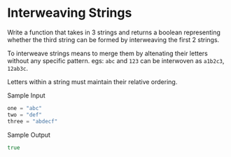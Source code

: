 # Interweaving Strings

Write a function that takes in 3 strings and returns a boolean representing whether the third string can be formed by interweaving the first 2 strings.

To interweave strings means to merge them by altenating their letters without any specific pattern.
egs: `abc` and `123` can be interwoven as `a1b2c3`, `12ab3c`.

Letters within a string must maintain their relative ordering.

Sample Input

```go
one = "abc"
two = "def"
three = "abdecf"
```

Sample Output

```go
true
```
